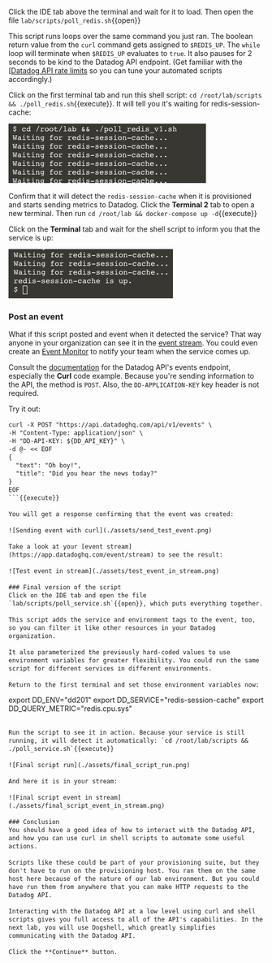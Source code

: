 Click the IDE tab above the terminal and wait for it to load. Then open the file `lab/scripts/poll_redis.sh`{{open}}

This script runs loops over the same command you just ran. The boolean return value from the `curl` command gets assigned to `$REDIS_UP`. The `while` loop will terminate when `$REDIS_UP` evaluates to `true`. It also pauses for 2 seconds to be kind to the Datadog API endpoint. (Get familiar with the [[Datadog API rate limits](https://docs.datadoghq.com/api/latest/rate-limits/) so you can tune your automated scripts accordingly.)

Click on the first terminal tab and run this shell script: `cd /root/lab/scripts && ./poll_redis.sh`{{execute}}. It will tell you it's waiting for redis-session-cache:

![Waiting for redis-session-cache](./assets/waiting_for_redis.png)

Confirm that it will detect the `redis-session-cache` when it is provisioned and starts sending metrics to Datadog. Click the **Terminal 2** tab to open a new terminal. Then run `cd /root/lab && docker-compose up -d`{{execute}}

Click on the **Terminal** tab and wait for the shell script to inform you that the service is up:

![Redis is up](./assets/redis_is_up.png)

### Post an event
What if this script posted and event when it detected the service? That way anyone in your organization can see it in the [event stream](https://app.datadoghq.com/event/stream). You could even create an [Event Monitor](https://docs.datadoghq.com/monitors/monitor_types/event/) to notify your team when the service comes up.

Consult the [documentation](https://docs.datadoghq.com/api/latest/events/#post-an-event) for the Datadog API's events endpoint, especially the **Curl** code example. Because you're sending information to the API, the method is `POST`. Also, the `DD-APPLICATION-KEY` key header is not required. 

Try it out:

```
curl -X POST "https://api.datadoghq.com/api/v1/events" \
-H "Content-Type: application/json" \
-H "DD-API-KEY: ${DD_API_KEY}" \
-d @- << EOF
{
  "text": "Oh boy!",
  "title": "Did you hear the news today?"
}
EOF
```{{execute}}

You will get a response confirming that the event was created:

![Sending event with curl](./assets/send_test_event.png)

Take a look at your [event stream](https://app.datadoghq.com/event/stream) to see the result: 

![Test event in stream](./assets/test_event_in_stream.png)

### Final version of the script
Click on the IDE tab and open the file `lab/scripts/poll_service.sh`{{open}}, which puts everything together.

This script adds the service and environment tags to the event, too, so you can filter it like other resources in your Datadog organization.

It also parameterized the previously hard-coded values to use environment variables for greater flexibility. You could run the same script for different services in different environments.

Return to the first terminal and set those environment variables now:

```
export DD_ENV="dd201"
export DD_SERVICE="redis-session-cache"
export DD_QUERY_METRIC="redis.cpu.sys"
```{{execute}}

Run the script to see it in action. Because your service is still running, it will detect it automatically: `cd /root/lab/scripts && ./poll_service.sh`{{execute}}

![Final script run](./assets/final_script_run.png)

And here it is in your stream:

![Final script event in stream](./assets/final_script_event_in_stream.png)

### Conclusion
You should have a good idea of how to interact with the Datadog API, and how you can use curl in shell scripts to automate some useful actions.

Scripts like these could be part of your provisioning suite, but they don't have to run on the provisioning host. You ran them on the same host here because of the nature of our lab environment. But you could have run them from anywhere that you can make HTTP requests to the Datadog API.

Interacting with the Datadog API at a low level using curl and shell scripts gives you full access to all of the API's capabilities. In the next lab, you will use Dogshell, which greatly simplifies communicating with the Datadog API.

Click the **Continue** button.